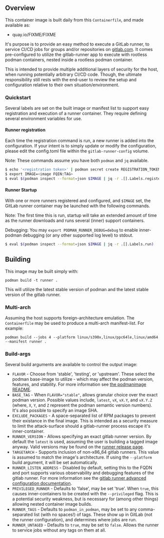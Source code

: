 ## Overview

This container image is built daily from this `Containerfile`, and
made available as:

* quay.io/FIXME/FIXME

It's purpose is to provide an easy method to execute a GitLab runner,
to service CI/CD jobs for groups and/or repositories on
[gitlab.com](https://gitlab.com).  It comes pre-configured to utilize
the gitlab-runner app to execute with rootless podman containers,
nested inside a rootless podman container.

This is intended to provide multiple additional layers of security
for the host, when running potentially arbitrary CI/CD code.  Though,
the ultimate responsibility still rests with the end-user to review
the setup and configuration relative to their own situation/environment.

### Quickstart

Several labels are set on the built image or manifest list to support
easy registration and execution of a runner container.  They require
defining several environment variables for use.

#### Runner registration

Each time the registration command is run, a new runner is added into
the configuration.  If your intent is to simply update or modify the
configuration, please edit the config.toml file within the
`gitlab-runner-config` volume.

Note: These commands assume you have both `podman` and `jq` available.

```bash
$ echo '<registration token>' | podman secret create REGISTRATION_TOKEN -
$ export IMAGE=<image FQIN:TAG>
$ eval $(podman inspect --format=json $IMAGE | jq -r .[].Labels.register)
```

#### Runner Startup

With one or more runners registered and configured, and `$IMAGE` set,
the GitLab runner container may be launched with the following commands.

Note: The first time this is run, startup will take an extended amount
of time as the runner downloads and runs several (inner) support containers.

Debugging: You may `export PODMAN_RUNNER_DEBUG=debug` to enable inner-podman
debugging (or any other supported log level) to stdout.

```bash
$ eval $(podman inspect --format=json $IMAGE | jq -r .[].Labels.run)
```

## Building

This image may be built simply with:

`podman build -t runner .`

This will utilize the latest stable version of podman and the latest
stable version of the gitlab runner.

### Multi-arch

Assuming the host supports foreign-architecture emulation.  The
`Containerfile` may be used to produce a multi-arch manifest-list.
For example:

`podman build --jobs 4 --platform linux/s390x,linux/ppc64le,linux/amd64 --manifest runner .`

### Build-args

Several build arguments are available to control the output image:

* `FLAVOR` - Choose from 'stable', 'testing', or 'upstream'.  These
  select the podman base-image to utilize - which may affect the
  podman version, features, and stability.  For more information
  see [the podmanimage README](https://github.com/containers/podman/blob/main/contrib/podmanimage/README.md).
* `BASE_TAG` - When `FLAVOR="stable"`, allows granular choice over the
  exact podman version.  Possible values include, `latest`, `vX`, `vX.Y`,
  and `vX.Y.Z` (where, `X`, `Y`, and `Z` represent the podman semantic
  version numbers).  It's also possible to specify an image SHA.
* `EXCLUDE_PACKAGES` - A space-separated list of RPM packages to prevent
  their existance in the final image.  This is intended as a security measure
  to limit the attack-surface should a gitlab-runner process escape it's
  inner-container.
* `RUNNER_VERSION` - Allows specifying an exact gitlab runner version.
  By default the `latest` is used, assuming the user is building a tagged
  image anyway.  Valid versions may be found on the [runner
  release page](https://gitlab.com/gitlab-org/gitlab-runner/-/releases).
* `TARGETARCH` - Supports inclusion of non-x86_64 gitlab runners.  This
   value is assumed to match the image's architecture.  If using the
   `--platform` build argument, it will be set automatically.
* `RUNNER_LISTEN_ADDRESS` - Disabled by default, setting this to the FQDN
  and port supports various observability and debugging features of the
  gitlab runner.  For more information see the [gitlab runner advanced
  configuration documentation](https://docs.gitlab.com/runner/configuration/advanced-configuration.html#the-global-section).
* `PRIVILEGED_RUNNER` - Defaults to 'false', may be set 'true'.  When
  `true`, this causes inner-containers to be created with the `--privileged`
  flag.  This is a potential security weakness, but is necessary for
  (among other things) allowing nested container image builds.
* `RUNNER_TAGS` - Defaults to `podman_in_podman`, may be set to any comma-separated
  list (with no spaces!) of tags.  These show up in GitLab (not the runner
  configuration), and determines where jobs are run.
* `RUNNER_UNTAGED` - Defaults to `true`, may be set to `false`.  Allows
  the runner to service jobs without any tags on them at all.
